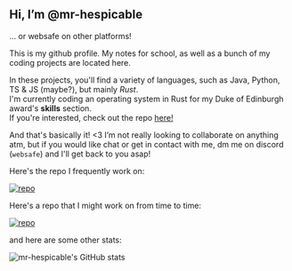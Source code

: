 ## Hi, I’m @mr-hespicable
... or websafe on other platforms!

This is my github profile. My notes for school, as well as a bunch of my coding projects are located here.

In these projects, you'll find a variety of languages, such as Java, Python, TS & JS (maybe?), but mainly _Rust_.  
I'm currently coding an operating system in Rust for my Duke of Edinburgh award's **skills** section.   
If you're interested, check out the repo [here!](https://mr-hespicable/sketchOS)

And that's basically it! <3 I’m not really looking to collaborate on anything atm, but if you would like chat or get in contact with me, dm me on discord (`websafe`) and I'll get back to you asap!

Here's the repo I frequently work on:

[![repo](https://github-readme-stats.vercel.app/api/pin/?username=mr-hespicable&repo=sketchOS&show_owner=true&theme=gruvbox)](https://github.com/mr-hespicable/sketchOS)

Here's a repo that I might work on from time to time:

[![repo](https://github-readme-stats.vercel.app/api/pin/?username=mr-hespicable&repo=flipper&show_owner=true&theme=gruvbox)](https://github.com/mr-hespicable/flipper)

and here are some other stats:

![mr-hespicable's GitHub stats](https://github-readme-stats.vercel.app/api?username=mr-hespicable&theme=gruvbox) 
